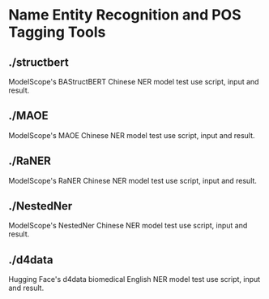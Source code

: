 # Name Entity Recognition  and POS Tagging Tools
## ./structbert
ModelScope's BAStructBERT Chinese NER model test use script, input and result.
## ./MAOE
ModelScope's MAOE Chinese NER model test use script, input and result.
## ./RaNER
ModelScope's RaNER Chinese NER model test use script, input and result.
## ./NestedNer
ModelScope's NestedNer Chinese NER model test use script, input and result.
## ./d4data
Hugging Face's d4data biomedical English NER model test use script, input and result.
